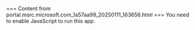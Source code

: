 === Content from portal.msrc.microsoft.com_1a57aa99_20250111_163656.html ===
You need to enable JavaScript to run this app.

